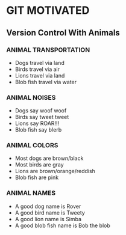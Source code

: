 # GIT MOTIVATED
## Version Control With Animals


### ANIMAL TRANSPORTATION
* Dogs travel via land
* Birds travel via air
* Lions travel via land
* Blob fish travel via water



### ANIMAL NOISES
* Dogs say woof woof
* Birds say tweet tweet
* Lions say ROAR!!!
* Blob fish say blerb


### ANIMAL COLORS
* Most dogs are brown/black
* Most birds are gray
* Lions are brown/orange/reddish
* Blob fish are pink


### ANIMAL NAMES
* A good dog name is Rover
* A good bird name is Tweety
* A good lion name is Simba
* A good blob fish name is Bob the blob



